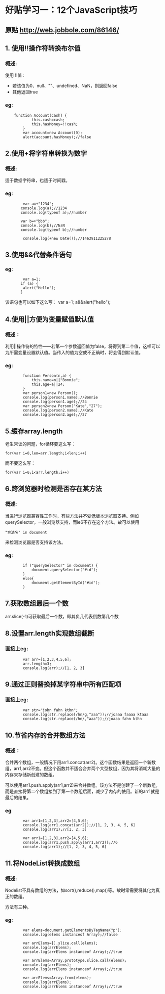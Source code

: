 # 好贴学习一：12个JavaScript技巧

## 原贴 <http://web.jobbole.com/86146/>

## 1. 使用!!操作符转换布尔值
### 概述:
使用 !!值 :

- 若该值为0、null、""、undefined、NaN，则返回false
- 其他返回true

### eg:
  		function Account(cash) {
                this.cash=cash;
                this.hasMoney=!!cash;
            }
            var account=new Account(0);
            alert(account.hasMoney);//false

## 2.使用+将字符串转换为数字
### 概述:
适于数据字符串，也适于时间戳。
### eg:
 			var a=+"1234";
           console.log(a);//1234
           console.log(typeof a);//number
           
           var b=+"bbb";
           console.log(b);//NaN
           console.log(typeof b);//number

		    console.log(+new Date());//1463911225278


## 3.使用&&代替条件语句

### eg:

			var a=1;
           if (a) {
            alert("Hello");
           }

该语句也可以如下这么写：
	 		var a=1;
           a&&alert("hello");

## 4.使用||方便为变量赋值默认值
### 概述：
利用||操作符的特性——若第一个参数返回值为false，将得到第二个值，这样可以为所需变量设置默认值。当传入的值为空或不正确时，将会得到默认值。

### eg:

			function Person(n,a) {
                this.name=n||"Bonnie";
                this.age=a||24;
            }
            var person1=new Person();
            console.log(person1.name);//Bonnie
            console.log(person1.age);//24
            var person2=new Person("Kate","27");
            console.log(person2.name);//Kate
            console.log(person2.age);//27

## 5.缓存array.length
老生常谈的问题，for循环要这么写：

	for(var i=0,len=arr.length;i<len;i++)

而不要这么写：

	for(var i=0;i<arr.length;i++)

## 6.跨浏览器时检测是否存在某方法
### 概述:
当进行浏览器兼容性工作时，有些方法并不受低版本浏览器支持。例如querySelector，一般浏览器支持，而ie6不存在这个方法。故可以使用 

	"方法名" in document

来检测浏览器是否支持该方法。

### eg:

			if ("querySelector" in document) {
                document.querySelector("#id");
            }
            else{
                document.getElementById("#id");
            }


## 7.获取数组最后一个数
arr.slice(-1)可获取最后一个数，即其负几代表倒数第几个数

## 8.设置arr.length实现数组截断
### 直接上eg:
			var arr=[1,2,3,4,5,6];
            arr.length=3;
            console.log(arr);//[1, 2, 3]

## 9.通过正则替换掉某字符串中所有匹配项
### 直接上eg:

   			var str="john fahn kthn";
            console.log(str.replace(/hn/g,"aaa"));//joaaa faaaa ktaaa
            console.log(str.replace(/hn/,"aaa"));//joaaa fahn kthn

## 10.节省内存的合并数组方法
### 概述：
合并两个数组，一般情况下用arr1.concat(arr2)。这个函数结果是返回一个新数组，arr1,arr2不变。但这个函数并不适合合并两个大型数组，因为其将消耗大量的内存来存储新创建的数组。

可以使用arr1.push.apply(arr1,arr2)来合并数组。该方法不是创建了一个新数组，而是直接将第二个数组接到了第一个数组后面，减少了内存的使用。新的arr1就是最后的结果。

### eg

   			var arr1=[1,2,3],arr2=[4,5,6];
            console.log(arr1.concat(arr2));//[1, 2, 3, 4, 5, 6]
            console.log(arr1);//[1, 2, 3]
            
            var arr1=[1,2,3],arr2=[4,5,6];
            console.log(arr1.push.apply(arr1,arr2));//6
            console.log(arr1);//[1, 2, 3, 4, 5, 6]

## 11.将NodeList转换成数组

### 概述:
Nodelist不具有数组的方法，如sort(),reduce(),map()等。故时常需要将其化为真正的数组。

方法有三种。

### eg:
     		var elems=document.getElementsByTagName("p");
            console.log(elems instanceof Array);//false
            
            var arrElems=[].slice.call(elems);
            console.log(arrElems);
            console.log(arrElems instanceof Array);//true
            
            var arrElems=Array.prototype.slice.call(elems);
            console.log(arrElems);
            console.log(arrElems instanceof Array);//true
            
            var arrElems=Array.from(elems);
            console.log(arrElems);
            console.log(arrElems instanceof Array);//true
